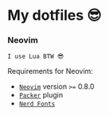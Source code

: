 # My dotfiles 😎

### Neovim

`I use Lua BTW 😎`

Requirements for Neovim:
- [`Neovim`][Neovim] version `>=` 0.8.0
- [`Packer`][Packer] plugin
- [`Nerd Fonts`][Nerd Fonts]

[Packer]: https://github.com/wbthomason/packer.nvim
[Nerd Fonts]: https://www.nerdfonts.com/
[Neovim]: https://neovim.io/